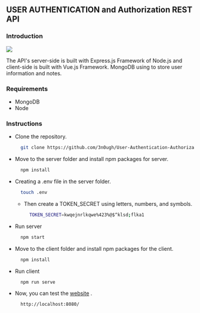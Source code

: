 ## USER AUTHENTICATION and Authorization REST API 

###  Introduction

![](https://ocw.cs.pub.ro/courses/_media/se/labs/3-tier-architecture.png?w=600&tok=fa6eda)

The API's server-side is built with Express.js Framework of Node.js and 
client-side is built with Vue.js Framework. MongoDB using to store user
information and notes.

### Requirements

* MongoDB
* Node

### Instructions

* Clone the repository.
  ```bash
    git clone https://github.com/3n0ugh/User-Authentication-Authorization.git
  ```
* Move to the server folder and install npm packages for server.
  ```bash
    npm install
  ```
* Creating a .env file in the server folder.
  ```bash
    touch .env
  ```
  * Then create a TOKEN_SECRET using letters, numbers, and symbols.
    ```bash
      TOKEN_SECRET=kwqejnrlkqwe%423%@$^klsd;flka1
    ```
* Run server
  ```bash
    npm start
  ```
* Move to the client folder and install npm packages for the client.
  ```bash
    npm install
  ```
* Run client
  ```bash
    npm run serve
  ```
* Now, you can test the [website](http://localhost:8080/) .
  ```bash
    http://localhost:8080/
  ```
